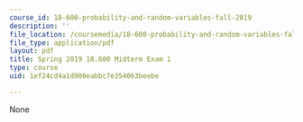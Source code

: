 ```yaml
---
course_id: 18-600-probability-and-random-variables-fall-2019
description: ''
file_location: /coursemedia/18-600-probability-and-random-variables-fall-2019/1ef24cd4a1d900eabbc7e354063beebe_MIT18_600F19_mid1_2019.pdf
file_type: application/pdf
layout: pdf
title: Spring 2019 18.600 Midterm Exam 1
type: course
uid: 1ef24cd4a1d900eabbc7e354063beebe

---
```

None